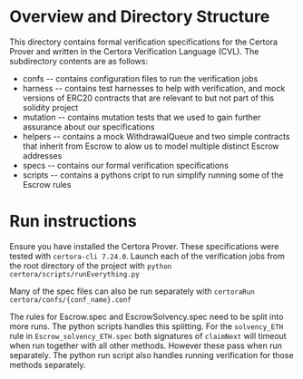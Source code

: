 # Overview and Directory Structure
This directory contains formal verification specifications for the Certora
Prover and written in the Certora Verification Language (CVL). The subdirectory
contents are as follows:
 * confs -- contains configuration files to run the verification jobs
 * harness -- contains test harnesses to help with verification, and mock 
   versions of ERC20 contracts that are relevant to but not part of this solidity project
 * mutation -- contains mutation tests that we used to gain further assurance 
   about our specifications
 * helpers -- contains a mock WithdrawalQueue and two simple contracts that inherit from Escrow
   to alow us to model multiple distinct Escrow addresses
*  specs -- contains our formal verification specifications
*  scripts -- contains a pythons cript to run simplify running some of the Escrow rules

# Run instructions
Ensure you have installed the Certora Prover. These specifications were tested with 
`certora-cli 7.24.0`. Launch each of the verification jobs from the root directory of the project with
`python certora/scripts/runEverything.py`

Many of the spec files can also be run separately with `certoraRun certora/confs/{conf_name}.conf`

The rules for Escrow.spec and EscrowSolvency.spec need to be split into more runs. The python scripts
handles this splitting. For the `solvency_ETH` rule in `Escrow_solvency_ETH.spec` both signatures of
`claimNext` will timeout when run together with all other methods. However these pass when run separately.
The python run script also handles running verification for those methods separately.